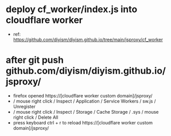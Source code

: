 # deploy cf_worker/index.js into cloudflare worker
* ref: https://github.com/diyism/diyism.github.io/tree/main/jsproxy/cf_worker

# after git push github.com/diyism/diyism.github.io/jsproxy/
* firefox opened https://[cloudflare worker custom domain]/jsproxy/
* / mouse right click / Inspect / Application / Service Workers / sw.js / Unregister
* / mouse right click / Inspect / Storage / Cache Storage / .sys / mouse right click / Delete All
* press keyboard ctrl + r    to reload https://[cloudflare worker custom domain]/jsproxy/
